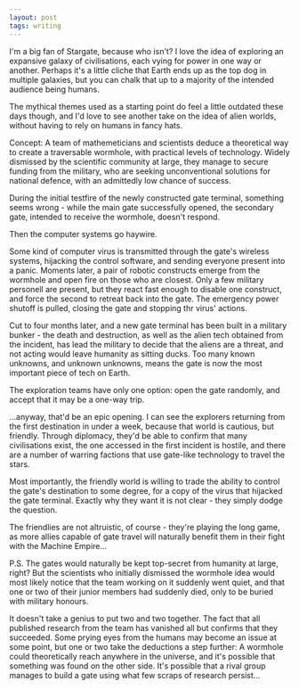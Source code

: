```yaml
---
layout: post
tags: writing
---
```


I'm a big fan of Stargate, because who isn't? I love the idea of exploring an expansive galaxy of civilisations, each vying for power in one way or another. Perhaps it's a little cliche that Earth ends up as the top dog in multiple galaxies, but you can chalk that up to a majority of the intended audience being humans.

The mythical themes used as a starting point do feel a little outdated these days though, and I'd love to see another take on the idea of alien worlds, without having to rely on humans in fancy hats.

<!--more-->

Concept: A team of mathemeticians and scientists deduce a theoretical way to create a traversable wormhole, with practical levels of technology. Widely dismissed by the scientific community at large, they manage to secure funding from the military, who are seeking unconventional solutions for national defence, with an admittedly low chance of success.

During the initial testfire of the newly constructed gate terminal, something seems wrong - while the main gate successfully opened, the secondary gate, intended to receive the wormhole, doesn't respond.

Then the computer systems go haywire.

Some kind of computer virus is transmitted through the gate's wireless systems, hijacking the control software, and sending everyone present into a panic. Moments later, a pair of robotic constructs emerge from the wormhole and open fire on those who are closest. Only a few military personell are present, but they react fast enough to disable one construct, and force the second to retreat back into the gate. The emergency power shutoff is pulled, closing the gate and stopping thr virus' actions.

Cut to four months later, and a new gate terminal has been built in a military bunker - the death and destruction, as well as the alien tech obtained from the incident, has lead the military to decide that the aliens are a threat, and not acting would leave humanity as sitting ducks. Too many known unknowns, and unknown unknowns, means the gate is now the most important piece of tech on Earth.

The exploration teams have only one option: open the gate randomly, and accept that it may be a one-way trip.

...anyway, that'd be an epic opening. I can see the explorers returning from the first destination in under a week, because that world is cautious, but friendly. Through diplomacy, they'd be able to confirm that many civilisations exist, the one accessed in the first incident is hostile, and there are a number of warring factions that use gate-like technology to travel the stars.

Most importantly, the friendly world is willing to trade the ability to control the gate's destination to some degree, for a copy of the virus that hijacked the gate terminal. Exactly why they want it is not clear - they simply dodge the question.

The friendlies are not altruistic, of course - they're playing the long game, as more allies capable of gate travel will naturally benefit them in their fight with the Machine Empire...

P.S. The gates would naturally be kept top-secret from humanity at large, right? But the scientists who initially dismissed the wormhole idea would most likely notice that the team working on it suddenly went quiet, and that one or two of their junior members had suddenly died, only to be buried with military honours.

It doesn't take a genius to put two and two together. The fact that all published research from the team has vanished all but confirms that they succeeded. Some prying eyes from the humans may become an issue at some point, but one or two take the deductions a step further: A wormhole could theoretically reach anywhere in the universe, and it's possible that something was found on the other side. It's possible that a rival group manages to build a gate using what few scraps of research persist...
